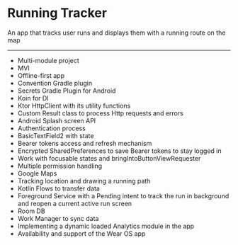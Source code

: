 # Running Tracker

An app that tracks user runs and displays them with a running route on the map

---

- Multi-module project
- MVI
- Offline-first app
- Convention Gradle plugin
- Secrets Gradle Plugin for Android
- Koin for DI
- Ktor HttpClient with its utility functions
- Custom Result class to process Http requests and errors
- Android Splash screen API
- Authentication process
- BasicTextField2 with state
- Bearer tokens access and refresh mechanism
- Encrypted SharedPreferences to save Bearer tokens to stay logged in
- Work with focusable states and bringIntoButtonViewRequester
- Multiple permission handling
- Google Maps
- Tracking location and drawing a running path 
- Kotlin Flows to transfer data
- Foreground Service with a Pending intent to track the run in background and reopen a current active run screen
- Room DB
- Work Manager to sync data
- Implementing a dynamic loaded Analytics module in the app
- Availability and support of the Wear OS app
